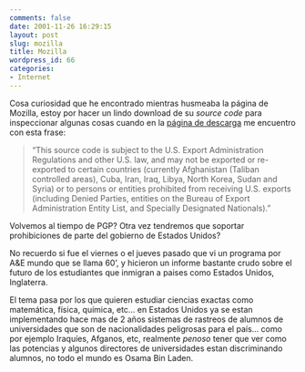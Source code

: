 ```yaml
---
comments: false
date: 2001-11-26 16:29:15
layout: post
slug: mozilla
title: Mozilla
wordpress_id: 66
categories:
- Internet
---
```


Cosa curiosidad que he encontrado mientras husmeaba la página de Mozilla, estoy por hacer un lindo download de su _source code_ para inspeccionar algunas cosas cuando en la [página de descarga](http://www.mozilla.org/mirrors.html) me encuentro con esta frase:





> “This source code is subject to the U.S. Export Administration Regulations and other U.S. law, and may not be exported or re-exported to certain countries (currently Afghanistan (Taliban controlled areas), Cuba, Iran, Iraq, Libya, North Korea, Sudan and Syria) or to persons or entities prohibited from receiving U.S. exports (including Denied Parties, entities on the Bureau of Export Administration Entity List, and Specially Designated Nationals).”





Volvemos al tiempo de PGP? Otra vez tendremos que soportar prohibiciones de parte del gobierno de Estados Unidos?  

  

No recuerdo si fue el viernes o el jueves pasado que vi un programa por A&#38;E mundo que se llama 60’, y hicieron un informe bastante crudo sobre el futuro de los estudiantes que inmigran a paises como Estados Unidos, Inglaterra.





El tema pasa por los que quieren estudiar ciencias exactas como matemática, física, química, etc… en Estados Unidos ya se estan implementando hace mas de 2 años sistemas de rastreos de alumnos de universidades que son de nacionalidades peligrosas para el país… como por ejemplo Iraquíes, Afganos, etc, realmente _penoso_ tener que ver como las potencias y algunos directores de universidades estan discriminando alumnos, no todo el mundo es Osama Bin Laden.




 
